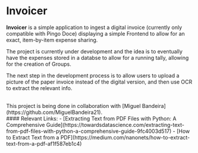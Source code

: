 
# Invoicer

**Invoicer** is a simple application to ingest a digital invoice (currently only compatible with Pingo Doce) displaying a simple Frontend to allow for an exact, item-by-item expense sharing.

The project is currently under development and the idea is to eventually have the expenses stored in a databse to allow for a running tally, allowing for the creation of Groups.

The next step in the development process is to allow users to upload a picture of the paper invoice instead of the digital version, and then use OCR to extract the relevant info.

<br>
This project is being done in collaboration with [Miguel Bandeira](https://github.com/MiguelBandeira21).

<br>
#### Relevant Links:
- [Extracting Text from PDF Files with Python: A Comprehensive Guide](https://towardsdatascience.com/extracting-text-from-pdf-files-with-python-a-comprehensive-guide-9fc4003d517)
- [How to Extract Text from a PDF](https://medium.com/nanonets/how-to-extract-text-from-a-pdf-af1f587eb1c4)